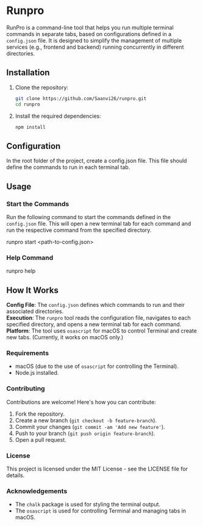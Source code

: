 # Runpro

RunPro is a command-line tool that helps you run multiple terminal commands in separate tabs, based on configurations defined in a `config.json` file. It is designed to simplify the management of multiple services (e.g., frontend and backend) running concurrently in different directories.

## Installation

1. Clone the repository:
   ```bash
   git clone https://github.com/Saanvi26/runpro.git
   cd runpro
2. Install the required dependencies:
   ```bash
   npm install

## Configuration

In the root folder of the project, create a config.json file. This file should define the commands to run in each terminal tab.

## Usage

### Start the Commands
Run the following command to start the commands defined in the `config.json` file. This will open a new terminal tab for each command and run the respective command from the specified directory.

   runpro start <path-to-config.json>
### Help Command
   runpro help
   
## How It Works

**Config File**: The `config.json` defines which commands to run and their associated directories.  
**Execution**: The `runpro` tool reads the configuration file, navigates to each specified directory, and opens a new terminal tab for each command.  
**Platform**: The tool uses `osascript` for macOS to control Terminal and create new tabs. (Currently, it works on macOS only.)

### Requirements
- macOS (due to the use of `osascript` for controlling the Terminal).
- Node.js installed.

### Contributing
Contributions are welcome! Here's how you can contribute:

1. Fork the repository.
2. Create a new branch (`git checkout -b feature-branch`).
3. Commit your changes (`git commit -am 'Add new feature'`).
4. Push to your branch (`git push origin feature-branch`).
5. Open a pull request.

### License
This project is licensed under the MIT License - see the LICENSE file for details.

### Acknowledgements
- The `chalk` package is used for styling the terminal output.
- The `osascript` is used for controlling Terminal and managing tabs in macOS.


